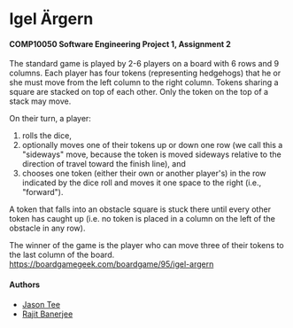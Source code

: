 # Igel Ärgern 
#### COMP10050 Software Engineering Project 1, Assignment 2

The standard game is played by 2-6 players on a board with 6 rows and 9 columns. Each player has four tokens (representing hedgehogs) that he or she must move from the left column to the right column. Tokens sharing a square are stacked on top of each other. Only the token on the top of a stack may move.

On their turn, a player:
1. rolls the dice,
2. optionally moves one of their tokens up or down one row (we call this a "sideways" move, because the token is moved sideways relative to the direction of travel toward the finish line), and
3. chooses one token (either their own or another player's) in the row indicated by the dice roll and moves it one space to the right (i.e., "forward").

A token that falls into an obstacle square is stuck there until every other token has caught up (i.e. no token is placed in a column on the left of the obstacle in any row). 

The winner of the game is the player who can move three of their tokens to the last column of the board.
https://boardgamegeek.com/boardgame/95/igel-argern

#### Authors
* [Jason Tee](https://github.com/AmplifiedHuman)
* [Rajit Banerjee](https://github.com/rajitbanerjee)
